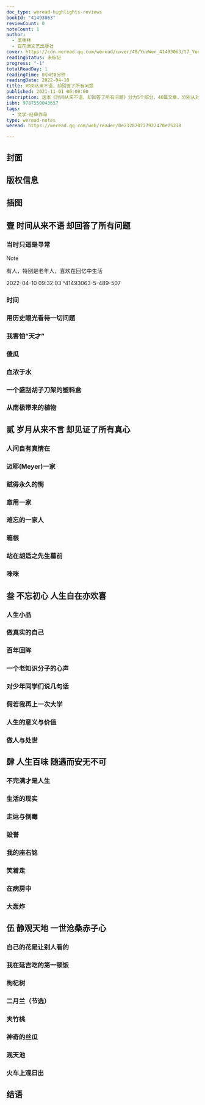```yaml
---
doc_type: weread-highlights-reviews
bookId: "41493063"
reviewCount: 0
noteCount: 1
author:
  - 季羡林
  - 百花洲文艺出版社
cover: https://cdn.weread.qq.com/weread/cover/48/YueWen_41493063/t7_YueWen_41493063.jpg
readingStatus: 未标记
progress: "-1"
totalReadDay: 1
readingTime: 0小时0分钟
readingDate: 2022-04-10
title: 时间从来不语，却回答了所有问题
published: 2021-11-01 00:00:00
description: 这本《时间从来不语，却回答了所有问题》分为5个部分，40篇文章，分别从对时间流逝的坦然、对人生意义的思考，对社会现象的看法，对真实自我的表达，对人间真情的热爱，传递出季羡林先生的人生观和价值观。季羡林先生是当代当之无愧的文学巨擘，在世事沉浮中始终坚守自己的精神世界，顺境不骄，逆境不惧。与大师共语，品味人生百味，这些文章涉及季老生活的方方面面，是他一生经历的缩影，经过岁月的沉淀和发酵，诠释出大师的百年智慧。季羡林对人生的参悟和豁达的处事态度，或许我们还难以抵达，但我们仍能不停追寻。
isbn: 9787550043657
tags:
  - 文学-经典作品
type: weread-notes
weread: https://weread.qq.com/web/reader/0e232070727922470e25338

---
```



## 封面

## 版权信息

## 插图

## 壹 时间从来不语 却回答了所有问题

### 当时只道是寻常

> [!NOTE] 
> 有人，特别是老年人，喜欢在回忆中生活
> 
> 2022-04-10 09:32:03 ^41493063-5-489-507

### 时间

### 用历史眼光看待一切问题

### 我害怕“天才”

### 傻瓜

### 血浓于水

### 一个盛刮胡子刀架的塑料盒

### 从南极带来的植物

## 贰 岁月从来不言 却见证了所有真心

### 人间自有真情在

### 迈耶(Meyer)一家

### 赋得永久的悔

### 章用一家

### 难忘的一家人

### 箱根

### 站在胡适之先生墓前

### 咪咪

## 叁 不忘初心 人生自在亦欢喜

### 人生小品

### 做真实的自己

### 百年回眸

### 一个老知识分子的心声

### 对少年同学们说几句话

### 假若我再上一次大学

### 人生的意义与价值

### 做人与处世

## 肆 人生百味 随遇而安无不可

### 不完满才是人生

### 生活的现实

### 走运与倒霉

### 毁誉

### 我的座右铭

### 笑着走

### 在病房中

### 大轰炸

## 伍 静观天地 一世沧桑赤子心

### 自己的花是让别人看的

### 我在延吉吃的第一顿饭

### 枸杞树

### 二月兰（节选）

### 夹竹桃

### 神奇的丝瓜

### 观天池

### 火车上观日出

## 结语


